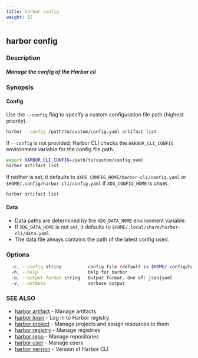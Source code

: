 ```yaml
---
title: harbor config 
weight: 15
---
```

## harbor config

### Description

##### Manage the config of the Harbor cli

### Synopsis

#### Config
Use the `--config` flag to specify a custom configuration file path (highest priority).
```bash
harbor --config /path/to/custom/config.yaml artifact list
```
If `--config` is not provided, Harbor CLI checks the `HARBOR_CLI_CONFIG` environment variable for the config file path.
```bash
export HARBOR_CLI_CONFIG=/path/to/custom/config.yaml
harbor artifact list
```
If neither is set, it defaults to `$XDG_CONFIG_HOME/harbor-cli/config.yaml` or `$HOME/.config/harbor-cli/config.yaml` if `XDG_CONFIG_HOME` is unset.
```bash
harbor artifact list
```  

#### Data 
  - Data paths are determined by the `XDG_DATA_HOME` environment variable.
  - If `XDG_DATA_HOME` is not set, it defaults to `$HOME/.local/share/harbor-cli/data.yaml`.
  - The data file always contains the path of the latest config used.

### Options

```sh
  -c, --config string          config file (default is $HOME/.config/harbor-cli/config.yaml)
  -h, --help                   help for harbor
  -o, --output-format string   Output format. One of: json|yaml
  -v, --verbose                verbose output
```

### SEE ALSO

* [harbor artifact](harbor-artifact.md)	 - Manage artifacts
* [harbor login](harbor-login.md)	 - Log in to Harbor registry
* [harbor project](harbor-project.md)	 - Manage projects and assign resources to them
* [harbor registry](harbor-registry.md)	 - Manage registries
* [harbor repo](harbor-repo.md)	 - Manage repositories
* [harbor user](harbor-user.md)	 - Manage users
* [harbor version](harbor-version.md)	 - Version of Harbor CLI
